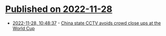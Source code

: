 # [Published on 2022-11-28](index.md)

* [2022-11-28, 10:48:37](https://news.ycombinator.com/item?id=33772004) - [China state CCTV avoids crowd close ups at the World Cup](https://twitter.com/billbirtles/status/1596935475725406208)
